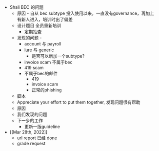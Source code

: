 - Shali BEC 的问题
	- 原因 - 自从 bec subtype 投入使用以来，一直没有governance，再加上有新人进入，培训时出了偏差
	- 设计题目 全员重新培训
		- 定期抽查
	- 发现的问题 -
		- account 与 payroll
		- lure 与 generic
			- 是否可以新加一个subtype?
		- invoice scam 不属于bec
		- 419 scam
		- 不属于bec的邮件
			- 419
			- invoice scam
			- 正常的phishing
	- 脚本
	- Appreciate your effort to put them together, 发现问题很有帮助
	- 原因
	- 我们发现的问题
	- 下一步的工作
		- 更新一版guideline
- [[Mar 28th, 2022]]
	- url report 已经 done
	- grade request